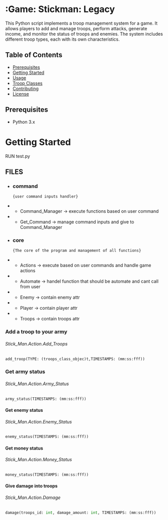 # :Game: Stickman: Legacy 

This Python script implements a troop management system for a game. It allows players to add and manage troops, perform attacks, generate income, and monitor the status of troops and enemies. The system includes different troop types, each with its own characteristics.

## Table of Contents

- [Prerequisites](#prerequisites)
- [Getting Started](#getting-started)
- [Usage](#usage)
- [Troop Classes](#troop-classes)
- [Contributing](#contributing)
- [License](#license)

## Prerequisites

- Python 3.x

# Getting Started
RUN test.py


## FILES
- ### command
      {user command inputs handler}
- - Command_Manager  -> execute functions based on user command
- - Get_Command      -> manage command inputs and give to Command_Manager
- ### core
      {The core of the program and management of all functions}
- - Actions          -> execute based on user commands and handle game actions
- - Automate         -> handel function that should be automate and cant call from user
- - Enemy            -> contain enemy attr
- - Player           -> contain player attr
- - Troops           -> contain troops attr

### Add a troop to your army
###### Stick_Man.Action.Add_Troops
   ```python
   add_troop(TYPE: (troops_class_objec)t,TIMESTAMPS: (mm:ss:fff))
```

### Get army status
###### Stick_Man.Action.Army_Status
   ```python
   army_status(TIMESTAMPS: (mm:ss:fff))
```

#### Get enemy status
###### Stick_Man.Action.Enemy_Status
   ```python
   enemy_status(TIMESTAMPS: (mm:ss:fff))
```

#### Get money status
###### Stick_Man.Action.Money_Status
   ```python
   money_status(TIMESTAMPS: (mm:ss:fff))
```
#### Give damage into troops
###### Stick_Man.Action.Damage
   ```python
   damage(troops_id: int, damage_amount: int, TIMESTAMPS: (mm:ss:fff))
```
